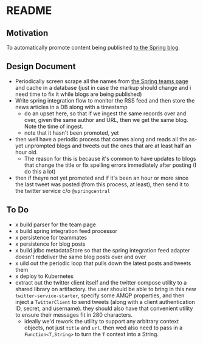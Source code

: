 # README   

## Motivation 

To automatically promote content being published [to the Spring blog](https://spring.io/blog). 

## Design Document

- Periodically screen scrape all the names from [the Spring teams page](https://spring.io/teams) and cache in a database (just in case the markup should change and i need time to fix it while blogs are being published)
- Write spring integration flow to monitor the RSS feed and then store the news articles in a DB along with a timestamp
    - do an upset here, so that if we ingest the same records over and over, given the same author and URL, then we get the same blog. Note the time of ingest.
    - note that it hasn't been promoted, yet
- then well have a periodic process that comes along and reads all the as-yet unprompted blogs and tweets out the ones that are at least half an hour old.
    - The reason for this is because it's common to have updates to blogs that change the title or fix spelling errors immediately after posting (I do this a lot)
- then if theyre not yet promoted and if it's been an hour or more since the last tweet was posted (from this process, at least), then send it to the twitter service c/o `@springcentral`

## To Do 
- x build parser for the team page
- x build spring integration feed processor
- x persistence for teammates
- x persistence for blog posts 
- x build jdbc metadataStore so that the spring integration feed adapter doesn't redeliver the same blog posts over and over 
- x uild out the periodic loop that pulls down the latest posts and tweets them
- x deploy to Kubernetes
- extract out the twitter client itself and the twitter compose utility to a shared library on artifactory. the user should be able to bring in this new `twitter-service-starter`, specify some AMQP properties, and then inject a `TwitterClient` to send tweets (along with a client authentication ID, secret, and username). they should also have that convenient utility to ensure their messages fit in 280 characters. 
  - ideally we'd rework the utility to support any arbitrary context objects, not just `title` and `url`. then wed also need to pass in a `Function<T,String>` to turn the `T` context into a String.  

